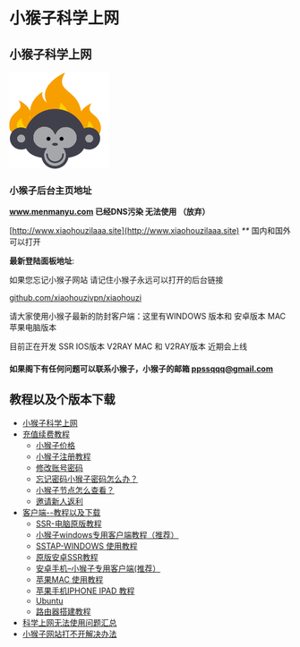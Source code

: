 # 小猴子科学上网

## 小猴子科学上网

![](.gitbook/assets/12323.png)

### **小猴子后台主页地址**

**www.menmanyu.com 已经DNS污染 无法使用 （放弃）**

[http://www.xiaohouzilaaa.site](http://www.xiaohouzilaaa.site) _\*\*_ 国内和国外可以打开

**最新登陆面板地址**:

如果您忘记小猴子网站 请记住小猴子永远可以打开的后台链接

[github.com/xiaohouzivpn/xiaohouzi](https://github.com/xiaohouzivpn/xiaohouzi)

请大家使用小猴子最新的防封客户端：这里有WINDOWS 版本和 安卓版本 MAC苹果电脑版本

目前正在开发 SSR IOS版本 V2RAY MAC 和 V2RAY版本 近期会上线

#### 如果阁下有任何问题可以联系小猴子，小猴子的邮箱 ppssqqq@gmail.com

## 教程以及个版本下载

* [小猴子科学上网](./)
* [充值续费教程](chong-zhi-xu-fei-jiao-cheng/)
  * [小猴子价格](chong-zhi-xu-fei-jiao-cheng/xiao-hou-zi-jia-ge.md)
  * [小猴子注册教程](chong-zhi-xu-fei-jiao-cheng/xiao-hou-zi-zhu-ce-jiao-cheng.md)
  * [修改账号密码](chong-zhi-xu-fei-jiao-cheng/xiu-gai-zhang-hao-mi-ma.md)
  * [忘记密码小猴子密码怎么办？](chong-zhi-xu-fei-jiao-cheng/wang-ji-mi-ma-xiao-hou-zi-mi-ma-zen-me-ban.md)
  * [小猴子节点怎么查看？](chong-zhi-xu-fei-jiao-cheng/jie-dian-cha-kan.md)
  * [邀请新人返利](chong-zhi-xu-fei-jiao-cheng/yao-qing-xin-ren-fan-li.md)
* [客户端--教程以及下载](untitled/)
  * [SSR-电脑原版教程](untitled/ssr-dian-nao-yuan-ban-jiao-cheng.md)
  * [小猴子windows专用客户端教程（推荐）]()
  * [SSTAP-WINDOWS 使用教程](untitled/untitled-2.md)
  * [原版安卓SSR教程](untitled/untitled-1.md)
  * [安卓手机–小猴子专用客户端\(推荐）](untitled/untitled.md)
  * [苹果MAC 使用教程](untitled/ping-guo-mac-shi-yong-jiao-cheng.md)
  * [苹果手机IPHONE IPAD 教程](untitled/ping-guo-shou-ji-iphone-ipad-jiao-cheng.md)
  * [Ubuntu](untitled/ubuntu.md)
  * [路由器搭建教程](untitled/lu-you-qi-da-jian-jiao-cheng.md)
* [科学上网无法使用问题汇总](ke-xue-shang-wang-wu-fa-shi-yong-wen-ti-hui-zong.md)
* [小猴子网站打不开解决办法](xiao-hou-zi-wang-zhan-da-bu-kai.md)

